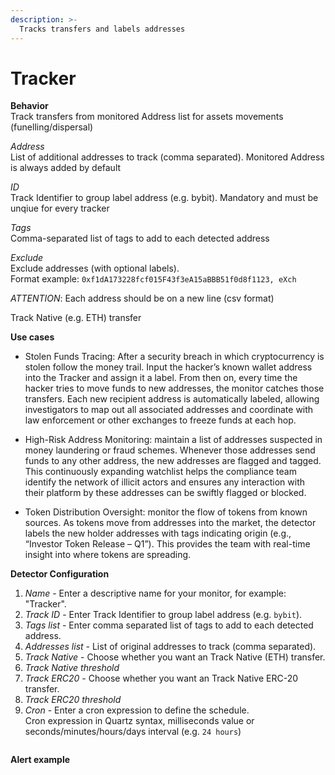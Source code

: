 ```yaml
---
description: >-
  Tracks transfers and labels addresses
---
```


# Tracker

**Behavior**  
Track transfers from monitored Address list for assets movements (funelling/dispersal)

*Address*  
List of additional addresses to track (comma separated). Monitored Address is always added by default

*ID*  
Track Identifier to group label address (e.g. bybit). Mandatory and must be unqiue for every tracker

*Tags*  
Comma-separated list of tags to add to each detected address

*Exclude*  
Exclude addresses (with optional labels).  
Format example:
```0xf1dA173228fcf015F43f3eA15aBBB51f0d8f1123, eXch```   

*ATTENTION*: Each address should be on a new line (csv format)

Track Native (e.g. ETH) transfer

**Use cases**  
* Stolen Funds Tracing: After a security breach in which cryptocurrency is stolen follow the money trail. Input the hacker’s known wallet address into the Tracker and assign it a label. From then on, every time the hacker tries to move funds to new addresses, the monitor catches those transfers. Each new recipient address is automatically labeled, allowing investigators to map out all associated addresses and coordinate with law enforcement or other exchanges to freeze funds at each hop.

* High-Risk Address Monitoring: maintain a list of addresses suspected in money laundering or fraud schemes. Whenever those addresses send funds to any other address, the new addresses are flagged and tagged. This continuously expanding watchlist helps the compliance team identify the network of illicit actors and ensures any interaction with their platform by these addresses can be swiftly flagged or blocked.

* Token Distribution Oversight: monitor the flow of tokens from known sources. As tokens move from addresses into the market, the detector labels the new holder addresses with tags indicating origin (e.g., “Investor Token Release – Q1”). This provides the team with real-time insight into where tokens are spreading. 

**Detector Configuration**  
1. *Name* - Enter a descriptive name for your monitor, for example: "Tracker".
2. *Track ID* - Enter Track Identifier to group label address (e.g. ```bybit```).
3. *Tags list* - Enter comma separated list of tags to add to each detected address.
4. *Addresses list* - List of original addresses to track (comma separated).
5. *Track Native* - Choose whether you want an Track Native (ETH) transfer.
6. *Track Native threshold*
7. *Track ERC20* - Choose whether you want an Track Native ERC-20 transfer.
8. *Track ERC20 threshold*
9. *Cron* - Enter a cron expression to define the schedule.  
  Cron expression in Quartz syntax, milliseconds value or seconds/minutes/hours/days interval (e.g. ```24 hours```)
<figure><img src="../../.gitbook/assets/tracker_faq.png" alt=""><figcaption></figcaption></figure>

**Alert example**
<figure><img src="../../.gitbook/assets/tracker_alert.png" alt=""><figcaption></figcaption></figure>